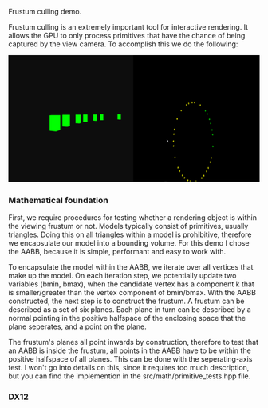 Frustum culling demo.

Frustum culling is an extremely important tool for interactive rendering. It allows the GPU to only process 
primitives that have the chance of being captured by the view camera. To accomplish this we do the following:

![frustum-culling](https://github.com/abkour/moonlight/blob/main/src/demos/01_frustum_culling/frustum_culling.gif)

<h3>Mathematical foundation</h3>

First, we require procedures for testing whether a rendering object is within the viewing frustum or not.
Models typically consist of primitives, usually triangles. Doing this on all triangles within a model
is prohibitive, therefore we encapsulate our model into a bounding volume. For this demo I chose the AABB,
because it is simple, performant and easy to work with.

To encapsulate the model within the AABB, we iterate over all vertices that make up the model. 
On each iteration step, we potentially update two variables (bmin, bmax), when the candidate vertex has 
a component k that is smaller/greater than the vertex component of bmin/bmax.
With the AABB constructed, the next step is to construct the frustum. A frustum can be described as a
set of six planes. Each plane in turn can be described by a normal pointing in the positive halfspace 
of the enclosing space that the plane seperates, and a point on the plane.

The frustum's planes all point inwards by construction, therefore to test that an AABB is inside the frustum,
all points in the AABB have to be within the positive halfspace of all planes. This can be done with the 
seperating-axis test. I won't go into details on this, since it requires too much description, but you can find 
the implemention in the src/math/primitive_tests.hpp file.

<h3>DX12</h3>